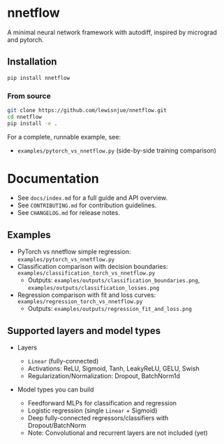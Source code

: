 # nnetflow

A minimal neural network framework with autodiff, inspired by micrograd and pytorch.

## Installation

```bash
pip install nnetflow
```

### From source

```bash
git clone https://github.com/lewisnjue/nnetflow.git
cd nnetflow
pip install -e .
```

For a complete, runnable example, see:

- `examples/pytorch_vs_nnetflow.py` (side-by-side training comparison)


# Documentation

- See `docs/index.md` for a full guide and API overview.
- See `CONTRIBUTING.md` for contribution guidelines.
- See `CHANGELOG.md` for release notes.

## Examples

- PyTorch vs nnetflow simple regression: `examples/pytorch_vs_nnetflow.py`
- Classification comparison with decision boundaries: `examples/classification_torch_vs_nnetflow.py`
  - Outputs: `examples/outputs/classification_boundaries.png`, `examples/outputs/classification_losses.png`
- Regression comparison with fit and loss curves: `examples/regression_torch_vs_nnetflow.py`
  - Outputs: `examples/outputs/regression_fit_and_loss.png`

## Supported layers and model types

- Layers
  - `Linear` (fully-connected)
  - Activations: ReLU, Sigmoid, Tanh, LeakyReLU, GELU, Swish
  - Regularization/Normalization: Dropout, BatchNorm1d

- Model types you can build
  - Feedforward MLPs for classification and regression
  - Logistic regression (single `Linear` + Sigmoid)
  - Deep fully-connected regressors/classifiers with Dropout/BatchNorm
  - Note: Convolutional and recurrent layers are not included (yet)
